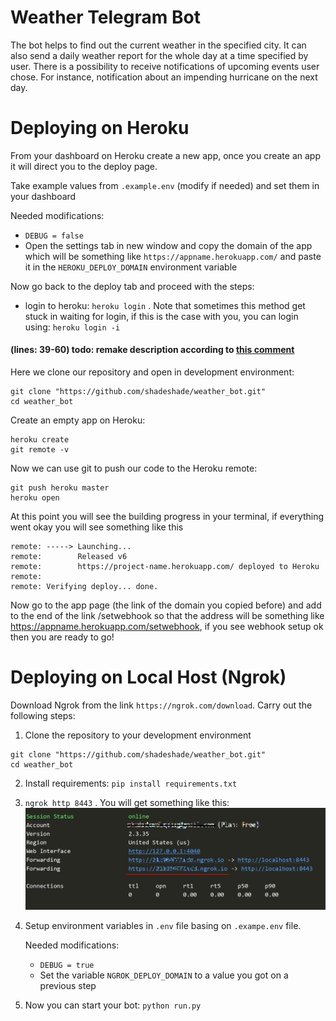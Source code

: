 # Weather Telegram Bot

 The bot helps to find out the current weather in the specified city.
 It can also send a daily weather report for the whole day
 at a time specified by user. 
 There is a possibility to receive notifications of upcoming events 
 user chose.
 For instance, notification about an impending hurricane
 on the next day.

# Deploying on Heroku
From your dashboard on Heroku create a new app, once you create
 an app it will direct you to the deploy page.
 
Take example values from `.example.env` (modify if needed) 
and set them in your dashboard

Needed modifications:
- `DEBUG = false`
- Open the settings tab in new window and copy the domain of the app which will be 
 something like `https://appname.herokuapp.com/` and paste it in 
 the `HEROKU_DEPLOY_DOMAIN` environment variable
 
Now go back to the deploy tab and proceed with the steps:
* login to heroku: `heroku login` . Note that sometimes this method get stuck in waiting for login,
 if this is the case with you, you can login using: `heroku login -i`

#### (lines: 39-60) todo: remake description according to [this comment](https://github.com/shadeshade/weather_bot/issues/41#issuecomment-706539150)

Here we clone our repository and open 
in development environment:
```
git clone "https://github.com/shadeshade/weather_bot.git"
cd weather_bot
```
Create an empty app on Heroku:
```
heroku create
git remote -v
```

Now we can use git to push our code to the Heroku remote:
```
git push heroku master
heroku open
```

At this point you will see the building progress in your terminal, 
if everything went okay you will see something like this
```
remote: -----> Launching...
remote:        Released v6
remote:        https://project-name.herokuapp.com/ deployed to Heroku
remote:
remote: Verifying deploy... done.
```
Now go to the app page (the link of the domain you copied before) and add 
to the end of the link /setwebhook so that the address will be something 
like https://appname.herokuapp.com/setwebhook, if you see webhook setup 
ok then you are ready to go!

# Deploying on Local Host (Ngrok)
 
Download Ngrok from the link `https://ngrok.com/download`.
Carry out the following steps:

1. Clone the repository to your development environment
```
git clone "https://github.com/shadeshade/weather_bot.git"
cd weather_bot
```

2. Install requirements: `pip install requirements.txt`

3. `ngrok http 8443` . You will get something like this:
![Image](app/static/NgrokCapture.PNG)

4. Setup environment variables in `.env` file basing on `.exampe.env` file.

    Needed modifications:
    - `DEBUG = true`
    - Set the variable `NGROK_DEPLOY_DOMAIN` to a value you 
    got on a previous step

5. Now you can start your bot: `python run.py` 
